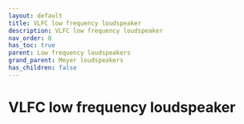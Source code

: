 ```yaml
---
layout: default
title: VLFC low frequency loudspeaker
description: VLFC low frequency loudspeaker
nav_order: 8
has_toc: true
parent: Low frequency loudspeakers
grand_parent: Meyer loudspeakers
has_children: false
---
```


# VLFC low frequency loudspeaker